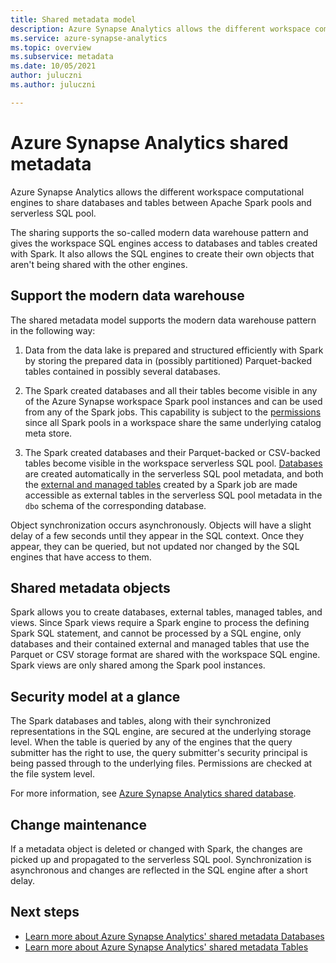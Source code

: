 ```yaml
---
title: Shared metadata model 
description: Azure Synapse Analytics allows the different workspace computational engines to share databases and tables between its serverless Apache Spark pools and serverless SQL pool. 
ms.service: azure-synapse-analytics
ms.topic: overview
ms.subservice: metadata
ms.date: 10/05/2021
author: juluczni
ms.author: juluczni

---
```


# Azure Synapse Analytics shared metadata

Azure Synapse Analytics allows the different workspace computational engines to share databases and tables between Apache Spark pools and serverless SQL pool.

The sharing supports the so-called modern data warehouse pattern and gives the workspace SQL engines access to databases and tables created with Spark. It also allows the SQL engines to create their own objects that aren't being shared with the other engines.

## Support the modern data warehouse

The shared metadata model supports the modern data warehouse pattern in the following way:

1. Data from the data lake is prepared and structured efficiently with Spark by storing the prepared data in (possibly partitioned) Parquet-backed tables contained in possibly several databases.

2. The Spark created databases and all their tables become visible in any of the Azure Synapse workspace Spark pool instances and can be used from any of the Spark jobs. This capability is subject to the [permissions](#security-model-at-a-glance) since all Spark pools in a workspace share the same underlying catalog meta store.

3. The Spark created databases and their Parquet-backed or CSV-backed tables become visible in the workspace serverless SQL pool. [Databases](database.md) are created automatically in the serverless SQL pool metadata, and both the [external and managed tables](table.md) created by a Spark job are made accessible as external tables in the serverless SQL pool metadata in the `dbo` schema of the corresponding database. 

<!--[INSERT PICTURE]-->

<!--__Figure 1 -__ Supporting the Modern Data Warehouse Pattern with shared metadata-->

Object synchronization occurs asynchronously. Objects will have a slight delay of a few seconds until they appear in the SQL context. Once they appear, they can be queried, but not updated nor changed by the SQL engines that have access to them.

## Shared metadata objects

Spark allows you to create databases, external tables, managed tables, and views. Since Spark views require a Spark engine to process the defining Spark SQL statement, and cannot be processed by a SQL engine, only databases and their contained external and managed tables that use the Parquet or CSV storage format are shared with the workspace SQL engine. Spark views are only shared among the Spark pool instances.

## Security model at a glance

The Spark databases and tables, along with their synchronized representations in the SQL engine, are secured at the underlying storage level. When the table is queried by any of the engines that the query submitter has the right to use, the query submitter's security principal is being passed through to the underlying files. Permissions are checked at the file system level.

For more information, see [Azure Synapse Analytics shared database](database.md).

## Change maintenance

If a metadata object is deleted or changed with Spark, the changes are picked up and propagated to the serverless SQL pool. Synchronization is asynchronous and changes are reflected in the SQL engine after a short delay.

## Next steps

- [Learn more about Azure Synapse Analytics' shared metadata Databases](database.md)
- [Learn more about Azure Synapse Analytics' shared metadata Tables](table.md)

